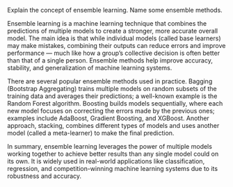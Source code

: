 Explain the concept of ensemble learning. Name some ensemble methods.

Ensemble learning is a machine learning technique that combines the predictions of multiple models to create a stronger, more accurate overall model. The main idea is that while individual models (called base learners) may make mistakes, combining their outputs can reduce errors and improve performance — much like how a group’s collective decision is often better than that of a single person. Ensemble methods help improve accuracy, stability, and generalization of machine learning systems.

There are several popular ensemble methods used in practice. Bagging (Bootstrap Aggregating) trains multiple models on random subsets of the training data and averages their predictions; a well-known example is the Random Forest algorithm. Boosting builds models sequentially, where each new model focuses on correcting the errors made by the previous ones; examples include AdaBoost, Gradient Boosting, and XGBoost. Another approach, stacking, combines different types of models and uses another model (called a meta-learner) to make the final prediction.

In summary, ensemble learning leverages the power of multiple models working together to achieve better results than any single model could on its own. It is widely used in real-world applications like classification, regression, and competition-winning machine learning systems due to its robustness and accuracy.
